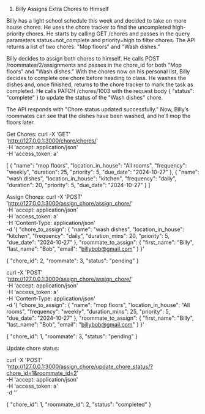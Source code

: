 
1. Billy Assigns Extra Chores to Himself

Billy has a light school schedule this week and decided to take on more house chores. He uses the chore tracker to find the uncompleted high-priority chores. He starts by calling GET /chores and passes in the query parameters status=not_complete and priority=high to filter chores. The API returns a list of two chores: "Mop floors" and "Wash dishes."

Billy decides to assign both chores to himself. He calls POST /roommates/2/assignments and passes in the chore_id for both "Mop floors" and "Wash dishes." With the chores now on his personal list, Billy decides to complete one chore before heading to class. He washes the dishes and, once finished, returns to the chore tracker to mark the task as completed. He calls PATCH /chores/1003 with the request body { "status": "complete" } to update the status of the "Wash dishes" chore.

The API responds with "Chore status updated successfully." Now, Billy’s roommates can see that the dishes have been washed, and he’ll mop the floors later.

Get Chores:
curl -X 'GET' \
  'http://127.0.0.1:3000/chore/chores/' \
  -H 'accept: application/json' \
  -H 'access_token: a'

[
  {
    "name": "mop floors",
    "location_in_house": "All rooms",
    "frequency": "weekly",
    "duration": 25,
    "priority": 5,
    "due_date": "2024-10-27"
  },
  {
    "name": "wash dishes",
    "location_in_house": "kitchen",
    "frequency": "daily",
    "duration": 20,
    "priority": 5,
    "due_date": "2024-10-27"
  }
]

Assign Chores:
curl -X 'POST' \
  'http://127.0.0.1:3000/assign_chore/assign_chore/' \
  -H 'accept: application/json' \
  -H 'access_token: a' \
  -H 'Content-Type: application/json' \
  -d '{
  "chore_to_assign": {
    "name": "wash dishes",
    "location_in_house": "kitchen",
    "frequency": "daily",
    "duration_mins": 20,
    "priority": 5,
    "due_date": "2024-10-27"
  },
  "roommate_to_assign": {
    "first_name": "Billy",
    "last_name": "Bob",
    "email": "billybob@gmail.com"
  }
}'

{
  "chore_id": 2,
  "roommate": 3,
  "status": "pending"
}

curl -X 'POST' \
  'http://127.0.0.1:3000/assign_chore/assign_chore/' \
  -H 'accept: application/json' \
  -H 'access_token: a' \
  -H 'Content-Type: application/json' \
  -d '{
  "chore_to_assign": {
    "name": "mop floors",
    "location_in_house": "All rooms",
    "frequency": "weekly",
    "duration_mins": 25,
    "priority": 5,
    "due_date": "2024-10-27"
  },
  "roommate_to_assign": {
    "first_name": "Billy",
    "last_name": "Bob",
    "email": "billybob@gmail.com"
  }
}'

{
  "chore_id": 1,
  "roommate": 3,
  "status": "pending"
}


Update chore status:

curl -X 'POST' \
  'http://127.0.0.1:3000/assign_chore/update_chore_status/?chore_id=1&roommate_id=2' \
  -H 'accept: application/json' \
  -H 'access_token: a' \
  -d ''

{
  "chore_id": 1,
  "roommate_id": 2,
  "status": "completed"
}
